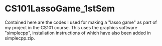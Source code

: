 # CS101LassoGame_1stSem
Contained here are the codes I used for making a "lasso game" as part of my project in the CS101 course. This uses the graphics software "simplecpp", installation instructions of which have also been added in simplecpp.zip.
